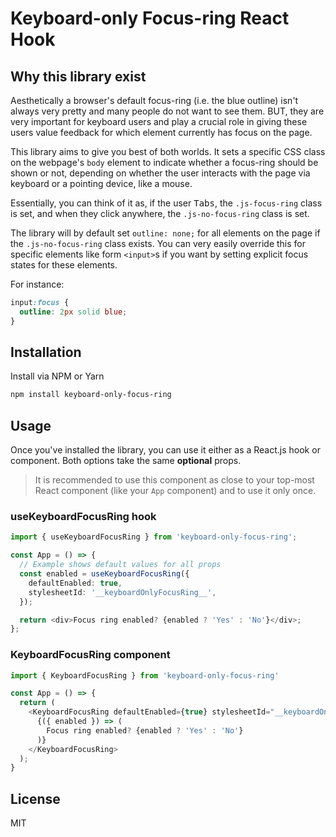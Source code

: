 # Keyboard-only Focus-ring React Hook

## Why this library exist

Aesthetically a browser's default focus-ring (i.e. the blue outline) isn't always very pretty and many people do not want to see them. BUT, they are very important for keyboard users and play a crucial role in giving these users value feedback for which element currently has focus on the page.

This library aims to give you best of both worlds. It sets a specific CSS class on the webpage's `body` element to indicate whether a focus-ring should be shown or not, depending on whether the user interacts with the page via keyboard or a pointing device, like a mouse.

Essentially, you can think of it as, if the user <kbd>Tabs</kbd>, the `.js-focus-ring` class is set, and when they click anywhere, the `.js-no-focus-ring` class is set.

The library will by default set `outline: none;` for all elements on the page if the `.js-no-focus-ring` class exists. You can very easily override this for specific elements like form `<input>`s if you want by setting explicit focus states for these elements.

For instance:

```css
input:focus {
  outline: 2px solid blue;
}
```

## Installation

Install via NPM or Yarn

```bash
npm install keyboard-only-focus-ring
```

## Usage

Once you've installed the library, you can use it either as a React.js hook or component. Both options take the same **optional** props.

> It is recommended to use this component as close to your top-most React component (like your `App` component) and to use it only once.

### useKeyboardFocusRing hook

```typescript
import { useKeyboardFocusRing } from 'keyboard-only-focus-ring';

const App = () => {
  // Example shows default values for all props
  const enabled = useKeyboardFocusRing({
    defaultEnabled: true,
    stylesheetId: '__keyboardOnlyFocusRing__',
  });

  return <div>Focus ring enabled? {enabled ? 'Yes' : 'No'}</div>;
};
```

### KeyboardFocusRing component

```typescript
import { KeyboardFocusRing } from 'keyboard-only-focus-ring'

const App = () => {
  return (
    <KeyboardFocusRing defaultEnabled={true} stylesheetId="__keyboardOnlyFocusRing__">
      {({ enabled }) => (
        Focus ring enabled? {enabled ? 'Yes' : 'No'}
      )}
    </KeyboardFocusRing>
  );
}
```

## License

MIT
